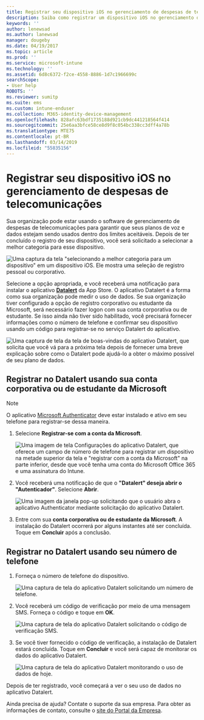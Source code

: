 ```yaml
---
title: Registrar seu dispositivo iOS no gerenciamento de despesas de telecomunicações com o Intune
description: Saiba como registrar um dispositivo iOS no gerenciamento de despesas de telecomunicações.
keywords: ''
author: lenewsad
ms.author: lanewsad
manager: dougeby
ms.date: 04/19/2017
ms.topic: article
ms.prod: ''
ms.service: microsoft-intune
ms.technology: ''
ms.assetid: 6d8c6372-f2ce-4558-8886-1d7c1966699c
searchScope:
- User help
ROBOTS: ''
ms.reviewer: sumitp
ms.suite: ems
ms.custom: intune-enduser
ms.collection: M365-identity-device-management
ms.openlocfilehash: 828afc63bdf1735188d921cb9dc441218564f414
ms.sourcegitcommit: 25e6aa3bfce58ce8d9f8c054bc338cc3dff4a78b
ms.translationtype: MTE75
ms.contentlocale: pt-BR
ms.lasthandoff: 03/14/2019
ms.locfileid: "55835156"
---
```

# <a name="enroll-your-ios-device-in-telecom-expense-management"></a>Registrar seu dispositivo iOS no gerenciamento de despesas de telecomunicações

Sua organização pode estar usando o software de gerenciamento de despesas de telecomunicações para garantir que seus planos de voz e dados estejam sendo usados dentro dos limites aceitáveis. Depois de ter concluído o registro de seu dispositivo, você será solicitado a selecionar a melhor categoria para esse dispositivo.

  ![Uma captura da tela "selecionando a melhor categoria para um dispositivo" em um dispositivo iOS. Ele mostra uma seleção de registro pessoal ou corporativo.](./media/ios-enroll-10-tem-select-best-category.png)

Selecione a opção apropriada, e você receberá uma notificação para instalar o aplicativo [__Datalert__](https://itunes.apple.com/app/datalert/id771029268?mt=8) da App Store. O aplicativo Datalert é a forma como sua organização pode medir o uso de dados. Se sua organização tiver configurado a opção de registro corporativo ou estudante da Microsoft, será necessário fazer logon com sua conta corporativa ou de estudante. Se isso ainda não tiver sido habilitado, você precisará fornecer informações como o número de telefone e confirmar seu dispositivo usando um código para registrar-se no serviço Datalert do aplicativo.

  ![Uma captura de tela da tela de boas-vindas do aplicativo Datalert, que solicita que você vá para a próxima tela depois de fornecer uma breve explicação sobre como o Datalert pode ajudá-lo a obter o máximo possível de seu plano de dados.](./media/ios-enroll-11-tem-datalert-setup.png)

## <a name="enroll-into-datalert-using-your-microsoft-work-or-school-account"></a>Registrar no Datalert usando sua conta corporativa ou de estudante da Microsoft

> [!NOTE]
> O aplicativo [Microsoft Authenticator](https://docs.microsoft.com/azure/multi-factor-authentication/end-user/microsoft-authenticator-app-how-to) deve estar instalado e ativo em seu telefone para registrar-se dessa maneira.

1. Selecione __Registrar-se com a conta da Microsoft__.

   ![Uma imagem de tela Configurações do aplicativo Datalert, que oferece um campo de número de telefone para registrar um dispositivo na metade superior da tela e "registrar com a conta da Microsoft" na parte inferior, desde que você tenha uma conta do Microsoft Office 365 e uma assinatura do Intune.](./media/ios-enroll-11a-tem-datalert-enroll-msft-account.png)

2. Você receberá uma notificação de que o __"Datalert" deseja abrir o "Autenticador"__. Selecione __Abrir__.

   ![Uma imagem da janela pop-up solicitando que o usuário abra o aplicativo Authenticator mediante solicitação do aplicativo Datalert.](./media/ios-enroll-11b-tem-datalert-open-authenticator.png)

3. Entre com sua __conta corporativa ou de estudante da Microsoft__. A instalação do Datalert ocorrerá por alguns instantes até ser concluída. Toque em __Concluir__ após a conclusão.

## <a name="enroll-into-datalert-using-your-phone-number"></a>Registrar no Datalert usando seu número de telefone

1. Forneça o número de telefone do dispositivo.

   ![Uma captura de tela do aplicativo Datalert solicitando um número de telefone.](./media/ios-enroll-12-tem-datalert-phone-number.png)

2. Você receberá um código de verificação por meio de uma mensagem SMS. Forneça o código e toque em __OK__.

   ![Uma captura de tela do aplicativo Datalert solicitando o código de verificação SMS.](./media/ios-enroll-13-tem-datalert-sms.png)

3. Se você tiver fornecido o código de verificação, a instalação de Datalert estará concluída. Toque em __Concluir__ e você será capaz de monitorar os dados do aplicativo Datalert.

   ![Uma captura de tela do aplicativo Datalert monitorando o uso de dados de hoje.](./media/ios-enroll-14-tem-datalert-monitoring-active.png)

Depois de ter registrado, você começará a ver o seu uso de dados no aplicativo Datalert.

Ainda precisa de ajuda? Contate o suporte da sua empresa. Para obter as informações de contato, consulte o [site do Portal da Empresa](https://go.microsoft.com/fwlink/?linkid=2010980).
